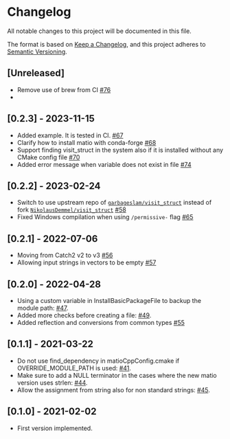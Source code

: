 # Changelog
All notable changes to this project will be documented in this file.

The format is based on [Keep a Changelog](https://keepachangelog.com/en/1.0.0/),
and this project adheres to [Semantic Versioning](https://semver.org/spec/v2.0.0.html).
## [Unreleased]
- Remove use of brew from CI [#76](https://github.com/ami-iit/matio-cpp/pull/76)
- 
## [0.2.3] - 2023-11-15
- Added example. It is tested in CI. [#67](https://github.com/ami-iit/matio-cpp/pull/67)
- Clarify how to install matio with conda-forge [#68](https://github.com/ami-iit/matio-cpp/pull/68)
- Support finding visit_struct in the system also if it is installed without any CMake config file [#70](https://github.com/ami-iit/matio-cpp/pull/70)
- Added error message when variable does not exist in file [#74](https://github.com/ami-iit/matio-cpp/pull/74)

## [0.2.2] - 2023-02-24
- Switch to use upstream repo of [`garbageslam/visit_struct`](https://github.com/garbageslam/visit_struct) instead of fork [`NikolausDemmel/visit_struct`](https://github.com/NikolausDemmel/visit_struct) [#58](https://github.com/ami-iit/matio-cpp/pull/58)
- Fixed Windows compilation when using ``/permissive-`` flag [#65](https://github.com/ami-iit/matio-cpp/pull/65)

## [0.2.1] - 2022-07-06
- Moving from Catch2 v2 to v3 [#56](https://github.com/ami-iit/matio-cpp/pull/56)
- Allowing input strings in vectors to be empty [#57](https://github.com/ami-iit/matio-cpp/pull/57)

## [0.2.0] - 2022-04-28
- Using a custom variable in InstallBasicPackageFile to backup the module path: [#47](https://github.com/ami-iit/matio-cpp/pull/47).
- Added more checks before creating a file: [#49](https://github.com/ami-iit/matio-cpp/pull/49).
- Added reflection and conversions from common types [#55](https://github.com/ami-iit/matio-cpp/pull/55)

## [0.1.1] - 2021-03-22

- Do not use find_dependency in matioCppConfig.cmake if OVERRIDE_MODULE_PATH is used: [#41](https://github.com/ami-iit/matio-cpp/pull/41).
- Make sure to add a NULL terminator in the cases where the new matio version uses strlen: [#44](https://github.com/ami-iit/matio-cpp/pull/44).
- Allow the assignment from string also for non standard strings: [#45](https://github.com/ami-iit/matio-cpp/pull/45).

## [0.1.0] - 2021-02-02

- First version implemented.

